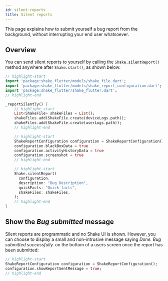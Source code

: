 ```yaml
---
id: silent-reports
title: Silent reports
---
```

This page explains how to submit yourself a bug report from the background, without interrupting your end user whatsoever.

## Overview
You can send silent reports to yourself by calling the `Shake.silentReport()` method anywhere after `Shake.start()`, as shown below:

```dart title="lib/main.dart"
// highlight-start
import 'package:shake_flutter/models/shake_file.dart';
import 'package:shake_flutter/models/shake_report_configuration.dart';
import 'package:shake_flutter/shake_flutter.dart';
// highlight-end

_reportSilently() {
    // highlight-start
    List<ShakeFile> shakeFiles = List();
    shakeFiles.add(ShakeFile.create(deviceLogs.path));
    shakeFiles.add(ShakeFile.create(userLogs.path));
    // highlight-end

    // highlight-start
    ShakeReportConfiguration configuration = ShakeReportConfiguration();
    configuration.blackBoxData = true
    configuration.activityHistoryData = true
    configuration.screenshot = true
    // highlight-end

    // highlight-start
    Shake.silentReport(
      configuration,
      description: "Bug Description",
      quickFacts: "Quick facts",
      shakeFiles: shakeFiles,
    );
    // highlight-end
}
```

## Show the *Bug submitted* message
Silent reports are programmatic and no Shake UI is shown.
However, you can choose to display a small and non-intrusive message saying
*Done. Bug submitted successfully.* on the bottom of a users screen once the report has been submitted:

```dart title="lib/main.dart"
// highlight-start
ShakeReportConfiguration configuration = ShakeReportConfiguration();
configuration.showReportSentMessage = true;
// highlight-end
```
